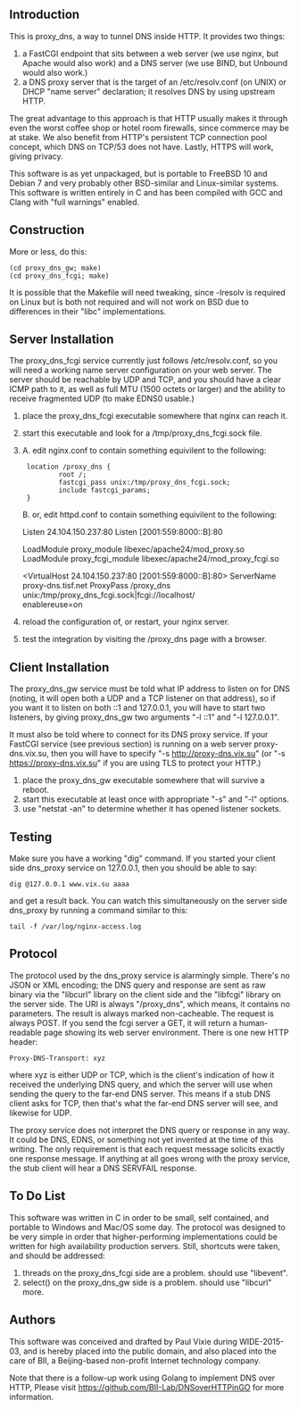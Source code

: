 Introduction
------------

This is proxy_dns, a way to tunnel DNS inside HTTP. It provides two things:

1. a FastCGI endpoint that sits between a web server (we use nginx, but Apache
would also work) and a DNS server (we use BIND, but Unbound would also work.)
2. a DNS proxy server that is the target of an /etc/resolv.conf (on UNIX) or
DHCP "name server" declaration; it resolves DNS by using upstream HTTP.

The great advantage to this approach is that HTTP usually makes it through
even the worst coffee shop or hotel room firewalls, since commerce may be at
stake. We also benefit from HTTP's persistent TCP connection pool concept,
which DNS on TCP/53 does not have. Lastly, HTTPS will work, giving privacy.

This software is as yet unpackaged, but is portable to FreeBSD 10 and Debian 7
and very probably other BSD-similar and Linux-similar systems. This software
is written entirely in C and has been compiled with GCC and Clang with "full
warnings" enabled.

Construction
------------

More or less, do this:

	(cd proxy_dns_gw; make)
	(cd proxy_dns_fcgi; make)

It is possible that the Makefile will need tweaking, since -lresolv is
required on Linux but is both not required and will not work on BSD due
to differences in their "libc" implementations.

Server Installation
-------------------

The proxy_dns_fcgi service currently just follows /etc/resolv.conf, so you
will need a working name server configuration on your web server. The server
should be reachable by UDP and TCP, and you should have a clear ICMP path to
it, as well as full MTU (1500 octets or larger) and the ability to receive
fragmented UDP (to make EDNS0 usable.)

1. place the proxy_dns_fcgi executable somewhere that nginx can reach it.
2. start this executable and look for a /tmp/proxy_dns_fcgi.sock file.
3. A. edit nginx.conf to contain something equivilent to the following:

        location /proxy_dns {
                root /;
                fastcgi_pass unix:/tmp/proxy_dns_fcgi.sock;
                include fastcgi_params;
        }

   B. or, edit httpd.conf to contain something equivilent to the following:

	Listen 24.104.150.237:80
	Listen [2001:559:8000::B]:80

	LoadModule proxy_module libexec/apache24/mod_proxy.so
	LoadModule proxy_fcgi_module libexec/apache24/mod_proxy_fcgi.so

	<VirtualHost 24.104.150.237:80 [2001:559:8000::B]:80>
	  ServerName proxy-dns.tisf.net
	  ProxyPass /proxy_dns \
	            unix:/tmp/proxy_dns_fcgi.sock|fcgi://localhost/ \
	            enablereuse=on
	</VirtualHost>

4. reload the configuration of, or restart, your nginx server.
5. test the integration by visiting the /proxy_dns page with a browser.

Client Installation
-------------------

The proxy_dns_gw service must be told what IP address to listen on for DNS
(noting, it will open both a UDP and a TCP listener on that address), so if
you want it to listen on both ::1 and 127.0.0.1, you will have to start two
listeners, by giving proxy_dns_gw two arguments "-l ::1" and "-l 127.0.0.1".

It must also be told where to connect for its DNS proxy service. If your
FastCGI service (see previous section) is running on a web server
proxy-dns.vix.su, then you will have to specify "-s http://proxy-dns.vix.su"
(or "-s https://proxy-dns.vix.su" if you are using TLS to protect your HTTP.)

1. place the proxy_dns_gw executable somewhere that will survive a reboot.
2. start this executable at least once with appropriate "-s" and "-l" options.
3. use "netstat -an" to determine whether it has opened listener sockets.

Testing
-------

Make sure you have a working "dig" command. If you started your client side
dns_proxy service on 127.0.0.1, then you should be able to say:

	dig @127.0.0.1 www.vix.su aaaa

and get a result back. You can watch this simultaneously on the server side
dns_proxy by running a command similar to this:

	tail -f /var/log/nginx-access.log

Protocol
--------

The protocol used by the dns_proxy service is alarmingly simple. There's no
JSON or XML encoding; the DNS query and response are sent as raw binary via
the "libcurl" library on the client side and the "libfcgi" library on the
server side. The URI is always "/proxy_dns", which means, it contains no
parameters. The result is always marked non-cacheable. The request is always
POST. If you send the fcgi server a GET, it will return a human-readable page
showing its web server environment. There is one new HTTP header:

	Proxy-DNS-Transport: xyz

where xyz is either UDP or TCP, which is the client's indication of how it
received the underlying DNS query, and which the server will use when sending
the query to the far-end DNS server. This means if a stub DNS client asks for
TCP, then that's what the far-end DNS server will see, and likewise for UDP.

The proxy service does not interpret the DNS query or response in any way.
It could be DNS, EDNS, or something not yet invented at the time of this
writing. The only requirement is that each request message solicits exactly
one response message. If anything at all goes wrong with the proxy service,
the stub client will hear a DNS SERVFAIL response.

To Do List
----------

This software was written in C in order to be small, self contained, and
portable to Windows and Mac/OS some day. The protocol was designed to be
very simple in order that higher-performing implementations could be
written for high availability production servers. Still, shortcuts were
taken, and should be addressed:

1. threads on the proxy_dns_fcgi side are a problem. should use "libevent".
2. select() on the proxy_dns_gw side is a problem. should use "libcurl" more.

Authors
-------

This software was conceived and drafted by Paul Vixie during WIDE-2015-03,
and is hereby placed into the public domain, and also placed into the care
of BII, a Beijing-based non-profit Internet technology company.

Note that there is a follow-up work using Golang to implement DNS over HTTP, 
Please visit https://github.com/BII-Lab/DNSoverHTTPinGO for more information.
